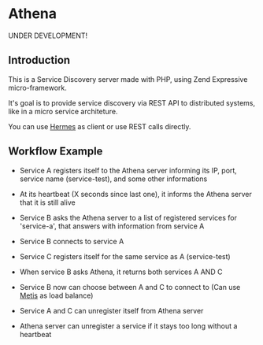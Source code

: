 # Athena

UNDER DEVELOPMENT!

## Introduction

This is a Service Discovery server made with PHP, using Zend Expressive micro-framework.

It's goal is to provide service discovery via REST API to distributed systems, like in a micro service architeture.

You can use [Hermes](https://github.com/mt-olympus/hermes) as client or use REST calls directly.

## Workflow Example

* Service A registers itself to the Athena server informing its IP, port, service name (service-test), and some other informations
* At its heartbeat (X seconds since last one), it informs the Athena server that it is still alive
* Service B asks the Athena server to a list of registered services for 'service-a', that answers with information from service A
* Service B connects to service A
* Service C registers itself for the same service as A (service-test)
* When service B asks Athena, it returns both services A AND C
* Service B now can choose between A and C to connect to (Can use [Metis](https://github.com/mt-olympus/metis) as load balance)

* Service A and C can unregister itself from Athena server
* Athena server can unregister a service if it stays too long without a heartbeat

 
